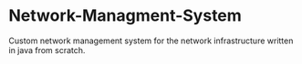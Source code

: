 # Network-Managment-System
Custom network management system for the network infrastructure written in java from scratch.
